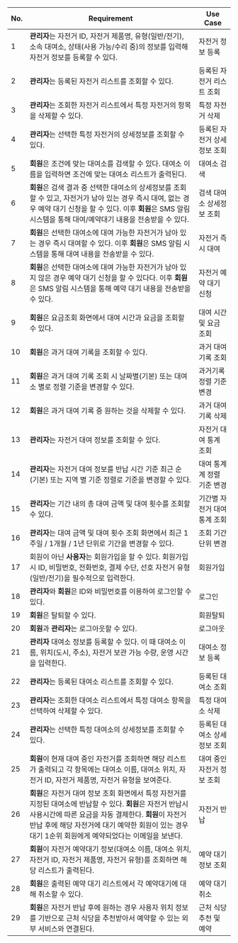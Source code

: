 | No. | Requirement                                                                                                                                                                                                                | Use Case                |
| --- | -------------------------------------------------------------------------------------------------------------------------------------------------------------------------------------------------------------------------- | ----------------------- |
| 1   | **관리자**는 자전거 ID, 자전거 제품명, 유형(일반/전기), 소속 대여소, 상태(사용 가능/수리 중)의 정보를 입력해 자전거 정보를 등록할 수 있다.                                                                                 | 자전거 정보 등록        |
| 2   | **관리자**는 등록된 자전거 리스트를 조회할 수 있다.| 등록된 자전거 리스트 조회 |
| 3   | **관리자**는 조회한 자전거 리스트에서 특정 자전거의 항목을 삭제할 수 있다.                                                           | 특정 자전거 삭제 |
| 4   | **관리자**는 선택한 특정 자전거의 상세정보를 조회할 수 있다.                                                                                                                                                               | 등록된 자전거 상세정보 조회    |
| 5   | **회원**은 조건에 맞는 대여소를 검색할 수 있다. 대여소 이름을 입력하면 조건에 맞는 대여소 리스트가 출력된다.                                                                                                               | 대여소 검색             |
| 6   | **회원**은 검색 결과 중 선택한 대여소의 상세정보를 조회할 수 있고, 자전거가 남아 있는 경우 즉시 대여, 없는 경우 예약 대기 신청을 할 수 있다. 이후 **회원**은 SMS 알림 시스템을 통해 대여/예약대기 내용을 전송받을 수 있다. | 검색 대여소 상세정보 조회    |
| 7   | **회원**은 선택한 대여소에 대여 가능한 자전거가 남아 있는 경우 즉시 대여할 수 있다. 이후 **회원**은 SMS 알림 시스템을 통해 대여 내용을 전송받을 수 있다. | 자전거 즉시 대여   |
| 8   | **회원**은 선택한 대여소에 대여 가능한 자전거가 남아 있지 않은 경우 예약 대기 신청을 할 수 있다다. 이후 **회원**은 SMS 알림 시스템을 통해 예약 대기 내용을 전송받을 수 있다. | 자전거 예약 대기 신청   |
| 9   | **회원**은 요금조회 화면에서 대여 시간과 요금을 조회할 수 있다. | 대여 시간 및 요금 조회  |
| 10   | **회원**은 과거 대여 기록을 조회할 수 있다.  | 과거 대여 기록 조회  |
| 11   | **회원**은 과거 대여 기록 조회 시 날짜별(기본) 또는 대여소 별로 정렬 기준을 변경할 수 있다.  | 과거기록 정렬 기준 변경  |
| 12   | **회원**은 과거 대여 기록 중 원하는 것을 삭제할 수 있다.  | 과거 대여 기록 삭제  |
| 13   | **관리자**는 자전거 대여 정보를 조회할 수 있다. | 자전거 대여 통계 조회  |
| 14   | **관리자**는 자전거 대여 정보를 반납 시간 기준 최근 순 (기본) 또는 지역 별 기준 정렬로 기준을 변경할 수 있다. | 대여 통계계 정렬 기준 변경  |
| 15   | **관리자**는 기간 내의 총 대여 금액 및 대여 횟수를 조회할 수 있다. | 기간별 자전거 대여 통계 조회  |
| 16   | **관리자**는 대여 금액 및 대여 횟수 조회 화면에서 최근 1주일 / 1개월 / 1년 단위로 기간을 변경할 수 있다. | 조회 기간 단위 변경  |
| 17   | 회원이 아닌 **사용자**는 회원가입을 할 수 있다. 회원가입시 ID, 비밀번호, 전화번호, 결제 수단, 선호 자전거 유형(일반/전기)을 필수적으로 입력한다.  | 회원가입  |
| 18   | **관리자**와 **회원**은 ID와 비밀번호를 이용하여 로그인할 수 있다. | 로그인  |
| 19   | **회원**은 탈퇴할 수 있다. | 회원탈퇴  |
| 20   | **회원**과 **관리자**는 로그아웃할 수 있다. | 로그아웃  |
| 21   | **관리자** 대여소 정보를 등록할 수 있다. 이 때 대여소 이름, 위치(도시, 주소), 자전거 보관 가능 수량, 운영 시간을 입력한다. | 대여소 정보 등록  |
| 22   | **관리자**는 등록된 대여소 리스트를 조회할 수 있다. | 등록된 대여소 조회  |
| 23   | **관리자**는 조회한 대여소 리스트에서 특정 대여소 항목을 선택하여 삭제할 수 있다. | 특정 대여소 삭제  |
| 24   | **관리자**는 선택한 특정 대여소의 상세정보를 조회할 수 있다. | 등록된 대여소 상세정보 조회  |
| 25   | **회원**이 현재 대여 중인 자전거를 조회하면 해당 리스트가 출력되고 각 항목에는 대여소 이름, 대여소 위치, 자전거 ID, 자전거 제품명, 자전거 유형을 보여준다. | 대여 중인 자전거 정보 조회 |
| 26   | **회원**은 자전거 대여 정보 조회 화면에서 특정 자전거를 지정된 대여소에 반납할 수 있다. **회원**은 자전거 반납시 사용시간에 따른 요금을 자동 결제한다. **회원**이 자전거 반납 후에 해당 자전거에 대기 예약한 회원이 있는 경우 대기 1순위 회원에게 예약되었다는 이메일을 보낸다.  | 자전거 반납 |
| 27   | **회원**이 자전거 예약대기 정보(대여소 이름, 대여소 위치, 자전거 ID, 자전거 제품명, 자전거 유형)를 조회하면 해당 리스트가 출력된다. | 예약 대기 정보 조회 |
| 28   | **회원**은 출력된 예약 대기 리스트에서 각 예약대기에 대해 취소할 수 있다. | 예약 대기 취소 |
| 29   | **회원**은 자전거 반납 후에 원하는 경우 사용자 위치 정보를 기반으로 근처 식당을 추천받아서 예약할 수 있는 외부 서비스와 연결된다.  | 근처 식당 추천 및 예약 |